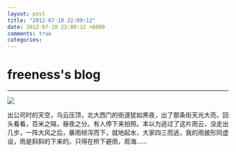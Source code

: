 ```yaml
---
layout: post
title: "2012-07-10 22:09:12"
date: 2012-07-10 22:09:12 +0800
comments: true
categories: 
---
```


# freeness's blog

----------

![](http://okqmqrbgo.bkt.clouddn.com/201207102209121.jpg)

>
出公司时的天空，乌云压顶，北大西门的街道犹如黑夜，出了那条街天光大亮，回头看看，百米之隔，昼夜之分。有人停下来拍照。本以为逃过了这片雨云，没走出几步，一阵大风之后，暴雨倾泻而下，就地起水，大家四三而逃，我的雨披形同虚设，雨是斜斜的下来的。只得在桥下避雨，观海……